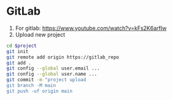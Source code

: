 # GitLab

1. For gitlab: https://www.youtube.com/watch?v=kFs2K6arfIw
2. Upload new project
```bash
cd $project
git init
git remote add origin https://gitlab_repo
git add .
git config --global user.email ...
git config --global user.name ...
git commit -m "project upload
git branch -M main
git push -uf origin main
```
